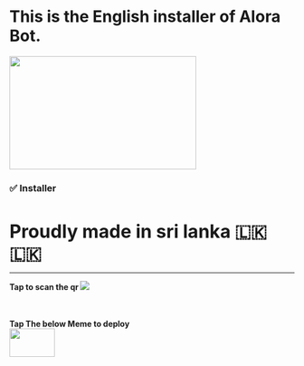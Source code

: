 <h1>This is the English installer of Alora Bot.</h1>

<img src="https://i.ibb.co/xY47y3L/20211210-075024.jpg" height="200" width="330">

<h3>✅ Installer</h3> <br>

<p><font size="6"><b>Proudly made in sri lanka 🇱🇰🇱🇰 </font></p>
<hr>
Tap to scan the qr
<a href="https://replit.com/@xYAZUWA/Alora-Qr"><img src="https://i.ibb.co/Q948jVW/Scan-a-QR-code-on-android.jpg"></a>

<br><br>
Tap The below Meme to deploy
<br><a href="https://heroku.com/deploy?template=https://github.com/xRASHMITH/Alora-Installer.git">
<img src="https://i.ibb.co/fYjc5tW/download.jpg" height="50" width="80">
</a>
